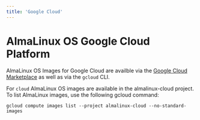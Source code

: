 ```yaml
---
title: 'Google Cloud'
---
```

# AlmaLinux OS Google Cloud Platform
AlmaLinux OS Images for Google Cloud are availble via the [Google Cloud Marketplace](https://console.cloud.google.com/marketplace/product/almalinux-cloud/almalinux-8?project=imgtest-312721) as well as via the `gcloud` CLI.

For `cloud` AlmaLinux OS images are available in the almalinux-cloud project. To list AlmaLinux images, use the following gcloud command:

`gcloud compute images list --project almalinux-cloud --no-standard-images`